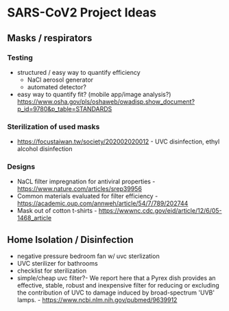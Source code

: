# SARS-CoV2 Project Ideas

## Masks / respirators

### Testing
+ structured / easy way to quantify efficiency
	-	NaCl aerosol generator
	-	automated detector?
+ easy way to quantify fit? (mobile app/image analysis?)
		https://www.osha.gov/pls/oshaweb/owadisp.show_document?p_id=9780&p_table=STANDARDS

### Sterilization of used masks
+ https://focustaiwan.tw/society/202002020012 - UVC disinfection, ethyl alcohol disinfection

### Designs

+ NaCL filter impregnation for antiviral properties - https://www.nature.com/articles/srep39956
+ Common materials evaluated for filter efficiency - https://academic.oup.com/annweh/article/54/7/789/202744
+ Mask out of cotton t-shirts - https://wwwnc.cdc.gov/eid/article/12/6/05-1468_article

## Home Isolation / Disinfection
+ negative pressure bedroom fan w/ uvc sterlization
+ UVC sterilizer for bathrooms
+ checklist for sterilization
+ simple/cheap uvc filter?- We report here that a Pyrex dish provides an effective, stable, robust and inexpensive filter for reducing or excluding the contribution of UVC to damage induced by broad-spectrum 'UVB' lamps. - https://www.ncbi.nlm.nih.gov/pubmed/9639912
